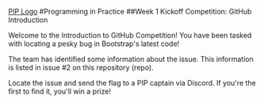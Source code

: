 [PIP Logo](/piplogo.png)
#Programming in Practice
##Week 1 Kickoff Competition: GitHub Introduction

Welcome to the Introduction to GitHub Competition! You have been tasked with locating a pesky bug in Bootstrap's latest code!

The team has identified some information about the issue. This information is listed in issue #2 on this repository (repo).

Locate the issue and send the flag to a PIP captain via Discord. If you're the first to find it, you'll win a prize!
